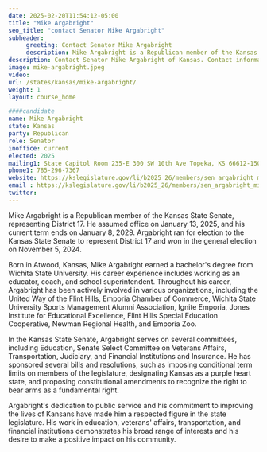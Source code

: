```yaml
---
date: 2025-02-20T11:54:12-05:00
title: "Mike Argabright"
seo_title: "contact Senator Mike Argabright"
subheader:
     greeting: Contact Senator Mike Argabright
     description: Mike Argabright is a Republican member of the Kansas State Senate, representing District 17. He assumed office on January 13, 2025, and his current term ends on January 8, 2029.
description: Contact Senator Mike Argabright of Kansas. Contact information for Mike Argabright includes email address, phone number, and mailing address.
image: mike-argabright.jpeg
video:
url: /states/kansas/mike-argabright/
weight: 1
layout: course_home

####candidate
name: Mike Argabright
state: Kansas
party: Republican
role: Senator
inoffice: current
elected: 2025
mailing1: State Capitol Room 235-E 300 SW 10th Ave Topeka, KS 66612-1504
phone1: 785-296-7367
website: https://kslegislature.gov/li/b2025_26/members/sen_argabright_mike_1//
email : https://kslegislature.gov/li/b2025_26/members/sen_argabright_mike_1//
twitter: 
---
```

Mike Argabright is a Republican member of the Kansas State Senate, representing District 17. He assumed office on January 13, 2025, and his current term ends on January 8, 2029. Argabright ran for election to the Kansas State Senate to represent District 17 and won in the general election on November 5, 2024.

Born in Atwood, Kansas, Mike Argabright earned a bachelor's degree from Wichita State University. His career experience includes working as an educator, coach, and school superintendent. Throughout his career, Argabright has been actively involved in various organizations, including the United Way of the Flint Hills, Emporia Chamber of Commerce, Wichita State University Sports Management Alumni Association, Ignite Emporia, Jones Institute for Educational Excellence, Flint Hills Special Education Cooperative, Newman Regional Health, and Emporia Zoo.

In the Kansas State Senate, Argabright serves on several committees, including Education, Senate Select Committee on Veterans Affairs, Transportation, Judiciary, and Financial Institutions and Insurance. He has sponsored several bills and resolutions, such as imposing conditional term limits on members of the legislature, designating Kansas as a purple heart state, and proposing constitutional amendments to recognize the right to bear arms as a fundamental right.

Argabright's dedication to public service and his commitment to improving the lives of Kansans have made him a respected figure in the state legislature. His work in education, veterans' affairs, transportation, and financial institutions demonstrates his broad range of interests and his desire to make a positive impact on his community.
